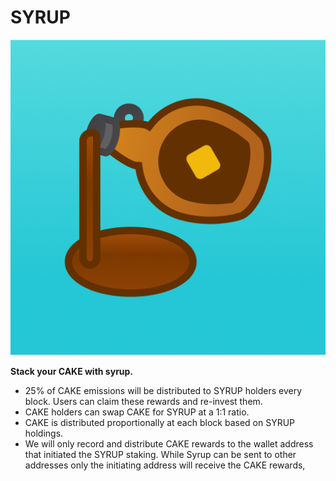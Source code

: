 # SYRUP

![SYRUP Token](../.gitbook/assets/icon-square-512%20%281%29.png)

**Stack your CAKE with syrup.**   


* 25% of CAKE emissions will be distributed to SYRUP holders every block. Users can claim these rewards and re-invest them.
* CAKE holders can swap CAKE for SYRUP at a 1:1 ratio.
* CAKE is distributed proportionally at each block based on SYRUP holdings.
* We will only record and distribute CAKE rewards to the wallet address that initiated the SYRUP staking. While Syrup can be sent to other addresses only the initiating address will receive the CAKE rewards,

